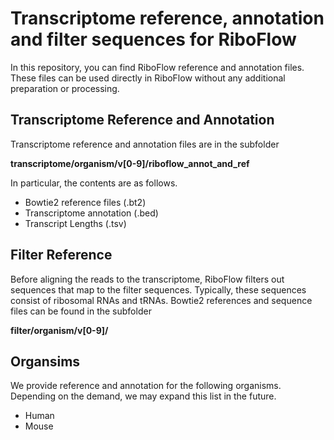 # Transcriptome reference, annotation and filter sequences for RiboFlow

In this repository, you can find RiboFlow reference and annotation files. These files can be used directly in RiboFlow without any additional preparation or processing.

## Transcriptome Reference and Annotation

Transcriptome reference and annotation files are in the subfolder 

**transcriptome/organism/v[0-9]/riboflow_annot_and_ref**

In particular, the contents are as follows.

   * Bowtie2 reference files (.bt2)
   * Transcriptome annotation (.bed)
   * Transcript Lengths (.tsv)


## Filter Reference

Before aligning the reads to the transcriptome, RiboFlow filters out sequences that map to the filter sequences. 
Typically, these sequences consist of ribosomal RNAs and tRNAs.
Bowtie2 references and sequence files can be found in the subfolder 

**filter/organism/v[0-9]/**

## Organsims

We provide reference and annotation for the following organisms. Depending on the demand, we may expand this list in the future.

  * Human
  * Mouse

